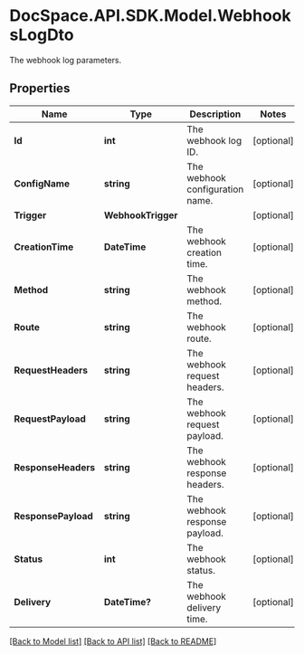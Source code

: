 # DocSpace.API.SDK.Model.WebhooksLogDto
The webhook log parameters.

## Properties

Name | Type | Description | Notes
------------ | ------------- | ------------- | -------------
**Id** | **int** | The webhook log ID. | [optional] 
**ConfigName** | **string** | The webhook configuration name. | [optional] 
**Trigger** | **WebhookTrigger** |  | [optional] 
**CreationTime** | **DateTime** | The webhook creation time. | [optional] 
**Method** | **string** | The webhook method. | [optional] 
**Route** | **string** | The webhook route. | [optional] 
**RequestHeaders** | **string** | The webhook request headers. | [optional] 
**RequestPayload** | **string** | The webhook request payload. | [optional] 
**ResponseHeaders** | **string** | The webhook response headers. | [optional] 
**ResponsePayload** | **string** | The webhook response payload. | [optional] 
**Status** | **int** | The webhook status. | [optional] 
**Delivery** | **DateTime?** | The webhook delivery time. | [optional] 

[[Back to Model list]](../README.md#documentation-for-models) [[Back to API list]](../README.md#documentation-for-api-endpoints) [[Back to README]](../README.md)


